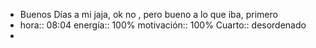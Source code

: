 - Buenos Días a mi jaja, ok no , pero bueno a lo que iba, primero
- hora:: 08:04
  energía:: 100%
  motivación:: 100%
  Cuarto:: desordenado
-